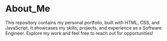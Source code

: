 # About_Me
This repository contains my personal portfolio, built with HTML, CSS, and JavaScript. It showcases my skills, projects, and experience as a Software Engineer. Explore my work and feel free to reach out for opportunities!
